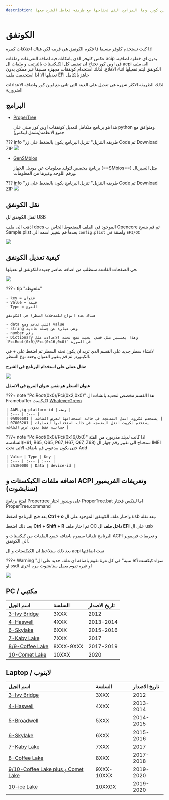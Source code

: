 ```yaml
---
description: اساسيات اعداد الكونفق للاوبن كور, وما البرامج التي تحتاجها مع طريقه تعامل الشرح معها.
---
```


# الكونفق

اذا كنت تستخدم كلوفر مسبقا فا فكره الكونفق هي قريبه لكن هناك اختلافات كبيرة

عكس كلوفر الذي بامكانك فيه اضافه التعريفات وملفات acip بدون اي خطوه اضافيه.
في اوبن كور تحتاج ان تضيف كل الكيكستات بالترتيب و ملفات ال acpi الى ملف الكونفق ليتم تفعيلها اثناء الاقلاع.
لذلك استخدام كونفقات مجهزه مسبقا غير ممكن بدون تعديلها الا اذا استخدمت ملف  EFI جاهز بالكامل

لذلك الطريقه الاكثر شهره هي تعديل على العينة التي تاتي مع اوبن كور واضافه الاعدادات الضرورية

## البرامج

- [ProperTree](https://github.com/corpnewt/propertree)

    هذا هو برنامج متكامل لتعديل كونفقات اوبن كور مبني على python ومتوافق مع جميع الانظمه(يشمل لينكس)

??? info "طريقه التنزيل"
	تنزيل البرنامج يكون بالضغط على زر Code ثم Download ZIP
	![](/img/Github-zip.png)


- [GenSMbios](https://github.com/corpnewt/GenSMBIOS)
	
	برنامج مخصص لتوليد معلومات عن موديل الجهاز (==SMbios==) مثل السيريال ورقم اللوحه وغيرها من المعلومات.

??? info "طريقه التنزيل"
	تنزيل البرنامج يكون بالضغط على زر Code ثم Download ZIP
	![](/img/Github-zip.png)

## نقل الكونفق

لنقل الكونفق لل USB 

اذهب الى ملف docs الموجود في الملف المضغوط الخاص ب Opencore ثم قم بنسخ Sample.plist بعدها قم بتغيير اسمه الى `config.plist` ولصقة في `EFI/OC` 

![](/img/EFI-setup/archive-sample.png)

## كيفية تعديل الكونفق

في الصفحات القادمة سنطلب من اضافه عناصر جديده للكونفق او تعديلها.

![](/img/EFI-setup/propertree-guide.png)

???+ tip "ملحوظة"

	- key = عنوان 
	- Value = قيمة
	- Type = النوع
	
	هناك عده انواع للمدخلات(السطر) في الكونفق
	
	- data التي تدعم وضع value
	- string وهي عباره عن جملة عادية
	- number رقم
	- Dictionary وهذا يعتببر مثل قسم, بحيث تضع تحته الاعدادت مثل `PciRoot(0x0)/Pci(0x16,0x0)` في الصورة

لانشاء سطر جديد على القسم الذي تريد ان يكون تحته السطر ثم اضغط على + في الكيبورد, ثم قم بتغيير العنوان وحدد نوع السطر.

**مثال عملي على استخدام البرنامج في الشرح:**


![](/img/config-setup/3rd-gen/deviceprop.png)

**عنوان السطر هو نفس عنوان المربع في الاسفل**

???+ note "PciRoot(0x0)/Pci(0x2,0x0)"
	هذا القسم مخصص لتحديد باتشات ال Framebuffer لكيكست [WhateverGreen](/EFI-setup/gathering-kexts#gpus)

	| AAPL,ig-platform-id | وصف |
	| :--- | :--- |
	| 0A006601 | يستخدم لكروت انتل المدمجه في حاله استخدامها لعرض الشاشة |
	| 07006201 | يستخدم لكروت انتل المدمجه في حاله استخدامها لعمليات حسابيه فقط بدون عرض الشاشه |


???+ note "PciRoot(0x0)/Pci(0x16,0x0)"
	اذا كانت لديك مذربورد من الفئة السادسة(H61, B65, Q65, P67, H67, Q67, Z68) ستحتاج الى تغيير رقم جهاز ال IMEI حتى يكون مدعوم,
	قم باضافه الاتي تحت Add
	
	| Value | Type | Key |
	| :--- | :--- | :--- |
	| 3A1E0000 | Data | device-id |

## اضافه ملفات الكيكستات و ACPI وتعريفات الفريميور (سنابشوت)

لفتح برنامج Propertree على ويندوز اختار ProperTree.bat اما لينكس فختار ProperTree.command

بعد فتح البرنامج اضغط **Ctrl + o** واختار ملف الكونفق الموجود على ال usb بعد نقله.

بعد ذلك اضغط **Ctrl + Shift + R** ثم اختار ملف OC **داخل ملف ال EFI** على ال usb

البرنامج تلقائيا سيقوم باضافه جميع الملفات من كيكستات و ACPI و تعريفات فريموير الى الكونفق.

بعد ذلك ستلاحظ ان الكيكستات و ال acpi تمت اضافتها


???+ Warning "تنبيه"
	في كل مرة تقوم باضافه اي ملف جديد على ال efi سواء كيكست او ssdt او غيرة تقوم بعمل سنابشوت مره اخرى

![](/img/EFI-setup/propertree-snapshot.png)

## PC / مكتبي

| اسم الجيل | السلسة | تاريخ الاصدار |
| :--- | :--- | :--- |
| [3-Ivy Bridge](/config-setup/3rd-gen) | 3XXX | 2012 |
| [4-Haswell](/config-setup/4th-gen) | 4XXX | 2013-2014 |
| [6-Skylake](/config-setup/6th-gen) | 6XXX | 2015-2016 |
| [7-Kaby Lake](/config-setup/7th-gen) | 7XXX | 2017 |
| [8/9-Coffee Lake](/config-setup/8th-gen) | 8XXX-9XXX | 2017-2019 |
| [10-Comet Lake](/config-setup/10th-gen) | 10XXX | 2020 |

## Laptop / لابتوب

| اسم الجيل | السلسة | تاريخ الاصدار |
| :--- | :--- | :--- |
| [3-Ivy Bridge](/config-setup/laptops/3rd-gen/) | 3XXX | 2012 |
| [4-Haswell](/config-setup/laptops/4th-gen/) | 4XXX | 2013-2014 |
| [5-Broadwell](/config-setup/laptops/5th-gen/) | 5XXX | 2014-2015 |
| [6-Skylake](/config-setup/laptops/6th-gen/) | 6XXX | 2015-2016 |
| [7-Kaby Lake](/config-setup/laptops/7th-gen/) | 7XXX | 2017 |
| [8-Coffee Lake](/config-setup/laptops/8th-gen/) | 8XXX | 2017-2018 |
| [9/10-Coffee Lake plus و Comet Lake](/config-setup/laptops/9th-gen/) | 9XXX-10XXX | 2019-2020 |
| [10-ice Lake](/config-setup/laptops/ice-lake/) | 10XXGX | 2019-2020 |

